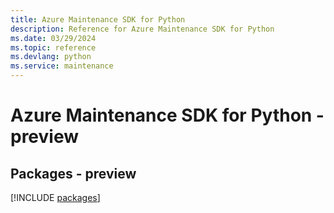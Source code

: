 ```yaml
---
title: Azure Maintenance SDK for Python
description: Reference for Azure Maintenance SDK for Python
ms.date: 03/29/2024
ms.topic: reference
ms.devlang: python
ms.service: maintenance
---
```

# Azure Maintenance SDK for Python - preview
## Packages - preview
[!INCLUDE [packages](maintenance-index.md)]
